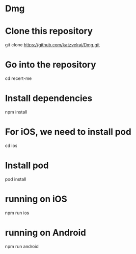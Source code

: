 # Dmg

# Clone this repository
git clone https://github.com/katzvelraj/Dmg.git

# Go into the repository
cd recert-me

# Install dependencies
npm install

# For iOS, we need to install pod
cd ios

# Install pod
pod install

# running on iOS
npm run ios

# running on Android
npm run android

